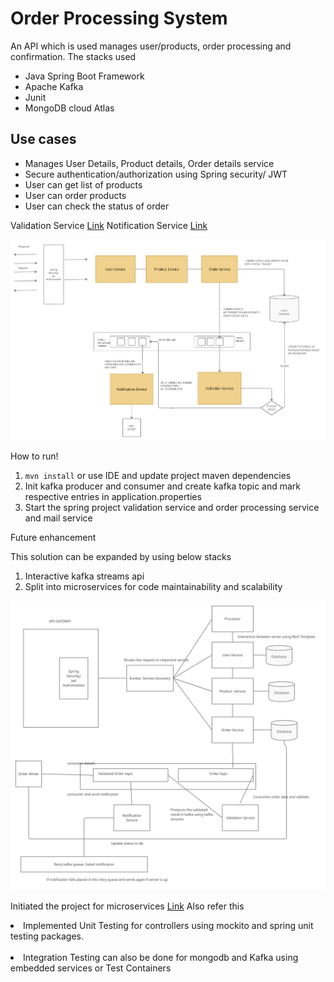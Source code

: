 # Order Processing System

An API which is used manages user/products, order processing and confirmation.
The stacks used 
- Java Spring Boot Framework
- Apache Kafka
- Junit
- MongoDB cloud Atlas
## Use cases

- Manages User Details, Product details, Order details service
- Secure authentication/authorization using Spring security/ JWT
- User can get list of products
- User can order products
- User can check the status of order


Validation Service [Link](https://github.com/karthiknathan06/validator-service) 
Notification Service [Link](https://github.com/karthiknathan06/email-notifier-service) 


![alt text](https://github.com/karthiknathan06/Order-Management-System/blob/main/architectureDiagram.jpg)


How to run!

1. `mvn install` or use IDE and update project maven dependencies 
2. Init kafka producer and consumer and create kafka topic and mark respective entries in application.properties
3. Start the spring project validation service and order processing service and mail service

Future enhancement

This solution can be expanded by using below stacks 

1. Interactive kafka streams api
2. Split into microservices for code maintainability and scalability

![alt text](https://github.com/karthiknathan06/Order-Management-System/blob/main/FutureEnhancement.jpg)

Initiated the project for microservices [Link](https://github.com/karthiknathan06/Retail-Order-Management-System/tree/master) Also refer this

<li>Implemented Unit Testing for controllers using mockito and spring unit testing packages.</li> <br>
<li>Integration Testing can also be done for mongodb and Kafka using embedded services or Test Containers</li>
